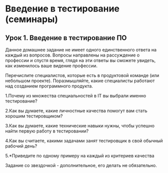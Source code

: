 # Введение в тестирование (семинары)
## Урок 1. Введение в тестирование ПО
Данное домашнее задание не имеет одного единственного ответа на каждый из вопросов. Вопросы направлены на рассуждение о профессии и спустя время, глядя на эти ответы вы сможете увидеть, как изменилось ваше видение профессии.

Перечислите специалистов, которые есть в продуктовой команде (или небольшом проекте). Поразмышляйте, какие специалисты работают над созданием программного продукта.

1.Почему из множества специальностей в IT вы выбрали именно тестирование?

2.Как вы думаете, какие личностные качества помогут вам стать хорошим тестировщиком?

3.Как вы думаете, какие технические навыки нужны, чтобы успешно найти первую работу в тестировании?

4.Как вы считаете, какими задачами занят тестировщик в свой обычный рабочий день?

5.*Приведите по одному примеру на каждый из критериев качества

Задание со звездочкой - дополнительное, его делать не обязательно.